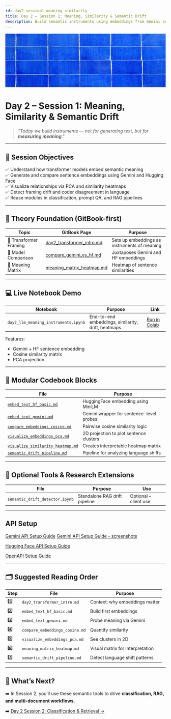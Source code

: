 ```yaml
---
id: day2_session1_meaning_similarity
title: Day 2 – Session 1: Meaning, Similarity & Semantic Drift
description: Build semantic instruments using embeddings from Gemini and Hugging Face to measure, visualize, and compare sentence meaning
---
```

![fig_day2_session1_header](../shared_assets/visuals/images/fig_day2_session1_header.png)


# Day 2 – Session 1: Meaning, Similarity & Semantic Drift

> _"Today we build instruments — not for generating text, but for **measuring meaning**."_

---

## 🎯 Session Objectives

✅ Understand how transformer models embed semantic meaning  
✅ Generate and compare sentence embeddings using Gemini and Hugging Face  
✅ Visualize relationships via PCA and similarity heatmaps  
✅ Detect framing drift and coder disagreement in language  
✅ Reuse modules in classification, prompt QA, and RAG pipelines  

---

## 🧠 Theory Foundation (GitBook-first)

| Topic | GitBook Page | Purpose |
|-------|--------------|---------|
| 🧠 Transformer Framing | [day2_transformer_intro.md](../docs/day2/day2_transformer_intro.md) | Sets up embeddings as instruments of meaning |
| 🤖 Model Comparison | [compare_gemini_vs_hf.md](day2/compare_gemini_vs_hf.md) | Juxtaposes Gemini and HF embeddings |
| 🧪 Meaning Matrix | [meaning_matrix_heatmap.md](day2/meaning_matrix_heatmap.md) | Heatmap of sentence similarities |

---

## 💻 Live Notebook Demo

| Notebook | Purpose | Link |
|----------|---------|------|
| `day2_llm_meaning_instruments.ipynb` | End-to-end embeddings, similarity, drift, heatmaps | [Run in Colab](https://colab.research.google.com/github/MariaAise/test/blob/main/day2_llm_meaning_instruments.ipynb) |

Features:
- Gemini + HF sentence embedding
- Cosine similarity matrix
- PCA projection
---

## 🧩 Modular Codebook Blocks

| File | Purpose |
|------|---------|
| [`embed_text_hf_basic.md`](day2/embed_text_hf_basic.md) | HuggingFace embedding using MiniLM |
| [`embed_text_gemini.md`](day2/embed_text_gemini.md) | Gemini wrapper for sentence-level probes |
| [`compare_embeddings_cosine.md`](day2/compare_embeddings_cosine.md) | Pairwise cosine similarity logic |
| [`visualize_embeddings_pca.md`](day2/visualize_embeddings_pca.md)| 2D projection to plot sentence clusters |
| [`visualize_similarity_heatmap.md`](day2/visualize_similarity_heatmap.md)| Creates interpretable heatmap matrix |
| [`semantic_drift_pipeline.md`](day2/semantic_drift_pipeline.md)| Pipeline for analyzing language shifts |

---

## 🧪 Optional Tools & Research Extensions

| File | Purpose | Use |
|------|---------|-----|
| `semantic_drift_detector.ipynb` | Standalone RAG drift pipeline | Optional – client use |

---

## API Setup

[Gemini API Setup Guide](Gemini_API_Setup_Guide.md)
[Gemini API Setup Guide - screenshots](using_gemini_api_colab.md)

[Hugging Face API Setup Guide](huggingface_api_setup_colab.md)


[OpenAPI Setup Guide](openai_api_setup_colab.md)

---

## 🗂 Suggested Reading Order

| Step | File | Purpose |
|------|------|---------|
| 1️⃣ | `day2_transformer_intro.md` | Context: why embeddings matter |
| 2️⃣ | `embed_text_hf_basic.md` | Build first embeddings |
| 3️⃣ | `embed_text_gemini.md` | Probe meaning via Gemini |
| 4️⃣ | `compare_embeddings_cosine.md` | Quantify similarity |
| 5️⃣ | `visualize_embeddings_pca.md` | See clusters in 2D |
| 6️⃣ | `meaning_matrix_heatmap.md` | Visual matrix for interpretation |
| 7️⃣ | `semantic_drift_pipeline.md` | Detect language shift patterns |

---

## 🔮 What’s Next?

➡️ In Session 2, you’ll use these semantic tools to drive **classification, RAG, and multi-document workflows**.

➡️ [Day 2 Session 2: Classification & Retrieval →](dday2s2_schedule.md)
